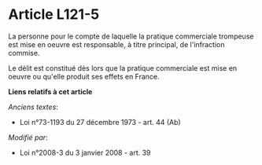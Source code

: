 # Article L121-5

La personne pour le compte de laquelle la pratique commerciale trompeuse est mise en oeuvre est responsable, à titre
principal, de l'infraction commise. 

Le délit est constitué dès lors que la pratique commerciale est mise en oeuvre ou qu'elle produit ses effets en France.

**Liens relatifs à cet article**

_Anciens textes_:

  - Loi n°73-1193 du 27 décembre 1973 - art. 44 (Ab)

_Modifié par_:

  - Loi n°2008-3 du 3 janvier 2008 - art. 39
